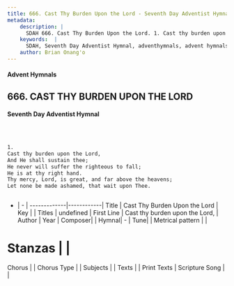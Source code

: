 ```yaml
---
title: 666. Cast Thy Burden Upon the Lord - Seventh Day Adventist Hymnal
metadata:
    description: |
      SDAH 666. Cast Thy Burden Upon the Lord. 1. Cast thy burden upon the Lord, And He shall sustain thee; He never will suffer the righteous to fall; He is at thy right hand. Thy mercy, Lord, is great, and far above the heavens; Let none be made ashamed, that wait upon Thee.
    keywords:  |
      SDAH, Seventh Day Adventist Hymnal, adventhymnals, advent hymnals, Cast Thy Burden Upon the Lord, Cast thy burden upon the Lord, 
    author: Brian Onang'o
---
```


#### Advent Hymnals
## 666. CAST THY BURDEN UPON THE LORD
#### Seventh Day Adventist Hymnal

```txt



1.
Cast thy burden upon the Lord,
And He shall sustain thee;
He never will suffer the righteous to fall;
He is at thy right hand.
Thy mercy, Lord, is great, and far above the heavens;
Let none be made ashamed, that wait upon Thee.



```

- |   -  |
-------------|------------|
Title | Cast Thy Burden Upon the Lord |
Key |  |
Titles | undefined |
First Line | Cast thy burden upon the Lord, |
Author | 
Year | 
Composer|  |
Hymnal|  - |
Tune|  |
Metrical pattern | |
# Stanzas |  |
Chorus |  |
Chorus Type |  |
Subjects |  |
Texts |  |
Print Texts | 
Scripture Song |  |
  
